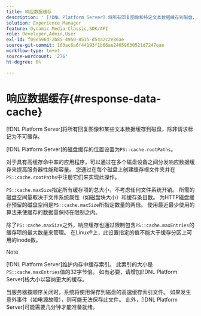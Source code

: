 ```yaml
---
title: 响应数据缓存
description: ' [!DNL Platform Server] 将所有回复图像和特定文本数据缓存到磁盘，除非请求标记为不可缓存。'
solution: Experience Manager
feature: Dynamic Media Classic,SDK/API
role: Developer,Admin,User
exl-id: f09e596d-2b85-4950-8515-d54a2c2e86ae
source-git-commit: 163ac6a6f44193f1b66ae24059630521d7247eae
workflow-type: tm+mt
source-wordcount: '276'
ht-degree: 0%

---
```


# 响应数据缓存{#response-data-cache}

[!DNL Platform Server]将所有回复图像和某些文本数据缓存到磁盘，除非请求标记为不可缓存。

[!DNL Platform Server]的磁盘缓存的位置设置为`PS::cache.rootPaths`。

对于具有高缓存命中率的应用程序，可以通过在多个磁盘设备之间分发响应数据缓存来提高服务器性能和容量。 您通过在每个磁盘上创建缓存根文件夹并在`PS::cache.rootPaths`中注册它们来实现此操作。

`PS::cache.maxSize`指定所有缓存项的总大小，不考虑任何文件系统开销。 所需的磁盘空间量取决于文件系统属性（如磁盘块大小）和缓存条目数。 为HTTP磁盘缓存预留的磁盘空间是`PS::cache.maxSize`所指定数量的两倍。 使用最近最少使用的算法来使缓存的数据量保持在限制之内。

除了`PS::cache.maxSize`之外，响应缓存也通过限制包含`PS::cache.maxEntries`的缓存项的最大数量来管理。 在Linux®上，此设置指定的值不能大于缓存分区上可用的inode数。

>[!NOTE]
>
>[!DNL Platform Server]维护内存中缓存索引。 此索引的大小是`PS::cache.maxEntries`值的32字节倍。 如有必要，请增加[!DNL Platform Server]栈大小以容纳更大的缓存。

当服务器按顺序关闭时，系统将使用保存到磁盘的高速缓存索引文件。 如果发生意外事件（如电源故障），则可能无法保存此文件。 此外，[!DNL Platform Server]可能需要几分钟才能准备就绪。
